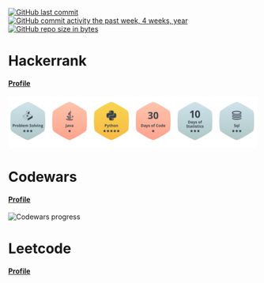 [![GitHub last commit](https://img.shields.io/github/last-commit/sgerodes/ProgrammingChallenges.svg)](https://github.com/sgerodes/ProgrammingChallenges) 
[![GitHub commit activity the past week, 4 weeks, year](https://img.shields.io/github/commit-activity/y/sgerodes/ProgrammingChallenges.svg)](https://github.com/sgerodes/ProgrammingChallenges)
[![GitHub repo size in bytes](https://img.shields.io/github/repo-size/sgerodes/ProgrammingChallenges.svg)](https://github.com/sgerodes/ProgrammingChallenges)

# Hackerrank

#### [Profile](https://www.hackerrank.com/sgerodes)

![Badges](pics/hackerrank_badges.jpg "Badges")


# Codewars

#### [Profile](https://www.codewars.com/users/sgerodes)

![Codewars progress](https://www.codewars.com/users/sgerodes/badges/large)

# Leetcode

#### [Profile](https://leetcode.com/numbers/)